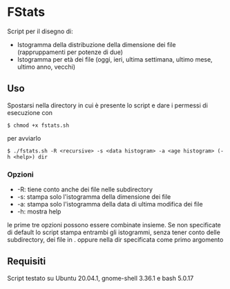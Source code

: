 # FStats

Script per il disegno di:
* Istogramma della distribuzione della dimensione dei file (rappruppamenti per potenze di due)
* Istogramma per età dei file (oggi, ieri, ultima settimana, ultimo mese, ultimo anno, vecchi)

## Uso
Spostarsi nella directory in cui è presente lo script e dare i permessi di esecuzione con
```
$ chmod +x fstats.sh
```

per avviarlo 
```
$ ./fstats.sh -R <recursive> -s <data histogram> -a <age histogram> (-h <help>) dir
```

### Opzioni
* -R: tiene conto anche dei file nelle subdirectory
* -s: stampa solo l'istogramma della dimensione dei file
* -a: stampa solo l'istogramma della data di ultima modifica dei file
* -h: mostra help

le prime tre opzioni possono essere combinate insieme.
Se non specificate di default lo script stampa entrambi gli istogrammi, senza tener conto delle subdirectory, dei file in . oppure nella dir specificata come primo argomento

## Requisiti
Script testato su Ubuntu 20.04.1, gnome-shell 3.36.1 e bash 5.0.17
